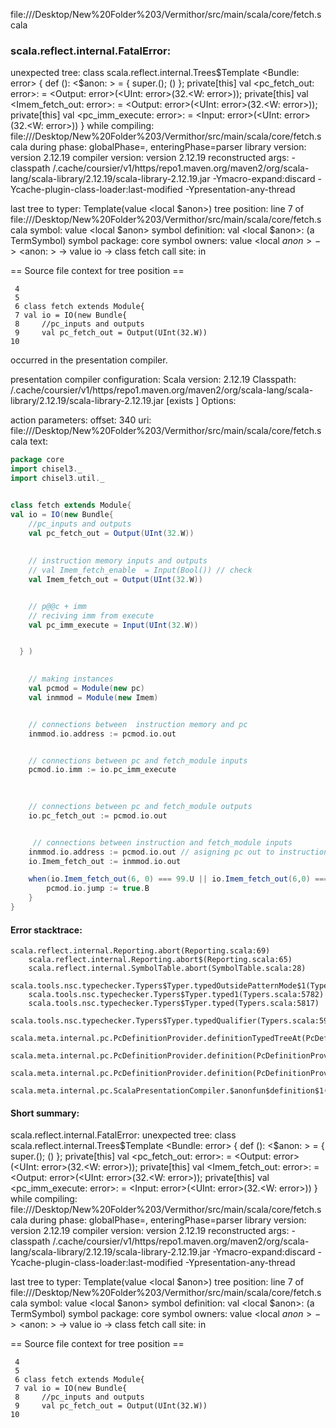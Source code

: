 file://<HOME>/Desktop/New%20Folder%203/Vermithor/src/main/scala/core/fetch.scala
### scala.reflect.internal.FatalError: 
  unexpected tree: class scala.reflect.internal.Trees$Template
<Bundle: error> {
  def <init>(): <$anon: <error>> = {
    super.<init>();
    ()
  };
  private[this] val <pc_fetch_out: error>: <error> = <Output: error>(<UInt: error>(32.<W: error>));
  private[this] val <Imem_fetch_out: error>: <error> = <Output: error>(<UInt: error>(32.<W: error>));
  private[this] val <pc_imm_execute: error>: <error> = <Input: error>(<UInt: error>(32.<W: error>))
}
     while compiling: file://<HOME>/Desktop/New%20Folder%203/Vermithor/src/main/scala/core/fetch.scala
        during phase: globalPhase=<no phase>, enteringPhase=parser
     library version: version 2.12.19
    compiler version: version 2.12.19
  reconstructed args: -classpath <HOME>/.cache/coursier/v1/https/repo1.maven.org/maven2/org/scala-lang/scala-library/2.12.19/scala-library-2.12.19.jar -Ymacro-expand:discard -Ycache-plugin-class-loader:last-modified -Ypresentation-any-thread

  last tree to typer: Template(value <local $anon>)
       tree position: line 7 of file://<HOME>/Desktop/New%20Folder%203/Vermithor/src/main/scala/core/fetch.scala
              symbol: value <local $anon>
   symbol definition: val <local $anon>: <notype> (a TermSymbol)
      symbol package: core
       symbol owners: value <local $anon> -> <$anon: <error>> -> value io -> class fetch
           call site: <none> in <none>

== Source file context for tree position ==

     4 
     5 
     6 class fetch extends Module{
     7 val io = IO(new Bundle{
     8     //pc_inputs and outputs
     9     val pc_fetch_out = Output(UInt(32.W))
    10     

occurred in the presentation compiler.

presentation compiler configuration:
Scala version: 2.12.19
Classpath:
<HOME>/.cache/coursier/v1/https/repo1.maven.org/maven2/org/scala-lang/scala-library/2.12.19/scala-library-2.12.19.jar [exists ]
Options:



action parameters:
offset: 340
uri: file://<HOME>/Desktop/New%20Folder%203/Vermithor/src/main/scala/core/fetch.scala
text:
```scala
package core
import chisel3._
import chisel3.util._


class fetch extends Module{
val io = IO(new Bundle{
    //pc_inputs and outputs
    val pc_fetch_out = Output(UInt(32.W))
    
    
    // instruction memory inputs and outputs
    // val Imem_fetch_enable  = Input(Bool()) // check
    val Imem_fetch_out = Output(UInt(32.W))


    // p@@c + imm
    // reciving imm from execute 
    val pc_imm_execute = Input(UInt(32.W))


  } )  

    
    // making instances
    val pcmod = Module(new pc)
    val inmmod = Module(new Imem)


    // connections between  instruction memory and pc
    inmmod.io.address := pcmod.io.out


    // connections between pc and fetch_module inputs
    pcmod.io.imm := io.pc_imm_execute
   

    
    // connections between pc and fetch_module outputs
    io.pc_fetch_out := pcmod.io.out 


     // connections between instruction and fetch_module inputs
    inmmod.io.address := pcmod.io.out // asigning pc out to instruction mem
    io.Imem_fetch_out := inmmod.io.out 

    when(io.Imem_fetch_out(6, 0) === 99.U || io.Imem_fetch_out(6,0) === "h6f".U) { // branch and jal and jalr
        pcmod.io.jump := true.B
    }
}
```



#### Error stacktrace:

```
scala.reflect.internal.Reporting.abort(Reporting.scala:69)
	scala.reflect.internal.Reporting.abort$(Reporting.scala:65)
	scala.reflect.internal.SymbolTable.abort(SymbolTable.scala:28)
	scala.tools.nsc.typechecker.Typers$Typer.typedOutsidePatternMode$1(Typers.scala:5765)
	scala.tools.nsc.typechecker.Typers$Typer.typed1(Typers.scala:5782)
	scala.tools.nsc.typechecker.Typers$Typer.typed(Typers.scala:5817)
	scala.tools.nsc.typechecker.Typers$Typer.typedQualifier(Typers.scala:5901)
	scala.meta.internal.pc.PcDefinitionProvider.definitionTypedTreeAt(PcDefinitionProvider.scala:160)
	scala.meta.internal.pc.PcDefinitionProvider.definition(PcDefinitionProvider.scala:68)
	scala.meta.internal.pc.PcDefinitionProvider.definition(PcDefinitionProvider.scala:16)
	scala.meta.internal.pc.ScalaPresentationCompiler.$anonfun$definition$1(ScalaPresentationCompiler.scala:393)
```
#### Short summary: 

scala.reflect.internal.FatalError: 
  unexpected tree: class scala.reflect.internal.Trees$Template
<Bundle: error> {
  def <init>(): <$anon: <error>> = {
    super.<init>();
    ()
  };
  private[this] val <pc_fetch_out: error>: <error> = <Output: error>(<UInt: error>(32.<W: error>));
  private[this] val <Imem_fetch_out: error>: <error> = <Output: error>(<UInt: error>(32.<W: error>));
  private[this] val <pc_imm_execute: error>: <error> = <Input: error>(<UInt: error>(32.<W: error>))
}
     while compiling: file://<HOME>/Desktop/New%20Folder%203/Vermithor/src/main/scala/core/fetch.scala
        during phase: globalPhase=<no phase>, enteringPhase=parser
     library version: version 2.12.19
    compiler version: version 2.12.19
  reconstructed args: -classpath <HOME>/.cache/coursier/v1/https/repo1.maven.org/maven2/org/scala-lang/scala-library/2.12.19/scala-library-2.12.19.jar -Ymacro-expand:discard -Ycache-plugin-class-loader:last-modified -Ypresentation-any-thread

  last tree to typer: Template(value <local $anon>)
       tree position: line 7 of file://<HOME>/Desktop/New%20Folder%203/Vermithor/src/main/scala/core/fetch.scala
              symbol: value <local $anon>
   symbol definition: val <local $anon>: <notype> (a TermSymbol)
      symbol package: core
       symbol owners: value <local $anon> -> <$anon: <error>> -> value io -> class fetch
           call site: <none> in <none>

== Source file context for tree position ==

     4 
     5 
     6 class fetch extends Module{
     7 val io = IO(new Bundle{
     8     //pc_inputs and outputs
     9     val pc_fetch_out = Output(UInt(32.W))
    10     